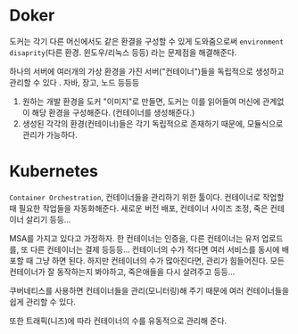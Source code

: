 # Doker

도커는 각기 다른 머신에서도 같은 환결을 구성할 수 있게 도와줌으로써 `environment disaprity`(다른 환경. 윈도우/리눅스 등등) 라는 문제점을 해결해준다.

하나의 서버에 여러개의 가상 환경을 가진 서버("컨테이너")들을 독립적으로 생성하고 관리할 수 있다 . 자바, 장고, 노드 등등등

1. 원하는 개발 환경을 도커 "이미지"로 만들면, 도커는 이를 읽어들여 머신에 관계없이 해당 환경을 구성해준다. (컨테이너를 생성해준다.)
2. 생성된 각각의 환경(컨테이너)들은 각기 독립적으로 존재하기 때문에, 모듈식으로 관리가 가능하다.

# Kubernetes

`Container Orchestration`, 컨테이너들을 관리하기 위한 툴이다. 컨테이너로 작업할 때 필요한 작업들을 자동화해준다. 새로운 버전 배포, 컨테이너 사이즈 조정, 죽은 컨테이너 살리기 등등...

MSA를 가지고 있다고 가정하자. 한 컨테이너는 인증을, 다른 컨테이너는 유저 업로드를, 또 다른 컨테이너는 결제 등등등... 컨테이너의 수가 적다면 여러 서비스를 동시에 배포할 때 그냥 하면 된다. 하지만 컨테이너의 수가 많아진다면, 관리가 힘들어진다. 모든 컨테이너가 잘 동작하는지 봐야하고, 죽은애들을 다시 살려주고 등등...

쿠버네티스를 사용하면 컨테이너들을 관리(모니터링)해 주기 때문에 여러 컨테이너들을 쉽게 관리할 수 있다.

또한 트래픽(니즈)에 따라 컨테이너의 수를 유동적으로 관리해 준다.
